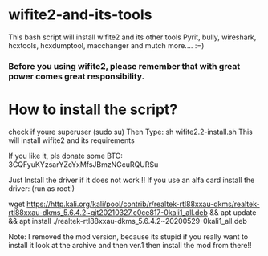 # wifite2-and-its-tools
 This bash script will install wifite2 and its other tools Pyrit, bully, wireshark, hcxtools, hcxdumptool, macchanger and mutch more.... :=)

### Before you using wifite2, please remember that with great power comes great responsibility. 

# How to install the script?
check if youre superuser (sudo su)
Then Type:
sh wifite2.2-install.sh
This will install wifite2 and its requirements



If you like it, pls donate some BTC:
3CQFyuKYzsarYZcYxMfsJBmzNGcuRQURSu


Just Install the driver if it does not work !!
If you use an alfa card install the driver:
(run as root!)

wget https://http.kali.org/kali/pool/contrib/r/realtek-rtl88xxau-dkms/realtek-rtl88xxau-dkms_5.6.4.2~git20210327.c0ce817-0kali1_all.deb && apt update && apt install ./realtek-rtl88xxau-dkms_5.6.4.2~20200529-0kali1_all.deb



Note:
I removed the mod version, because its stupid 
if you really want to install it look at the archive and then ver.1
then install the mod from there!!
